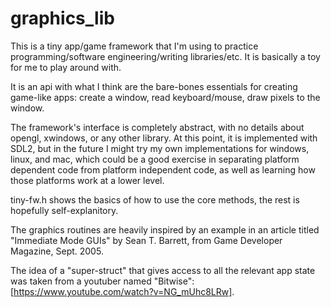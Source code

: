 # graphics_lib
This is a tiny app/game framework that I'm using to practice programming/software engineering/writing libraries/etc. It is basically a toy for me to play around with.

It is an api with what I think are the bare-bones essentials for creating game-like apps: create a window, read keyboard/mouse, draw pixels to the window.

The framework's interface is completely abstract, with no details about opengl, xwindows, or any other library. At this point, it is implemented with SDL2,
but in the future I might try my own implementations for windows, linux, and mac, which could be a good exercise in separating platform dependent code from
platform independent code, as well as learning how those platforms work at a lower level.

tiny-fw.h shows the basics of how to use the core methods, the rest is hopefully self-explanitory.

The graphics routines are heavily inspired by an example in an article titled "Immediate Mode GUIs" by Sean T. Barrett, from Game Developer Magazine, Sept. 2005.

The idea of a "super-struct" that gives access to all the relevant app state was taken from a youtuber named "Bitwise": [https://www.youtube.com/watch?v=NG_mUhc8LRw].
